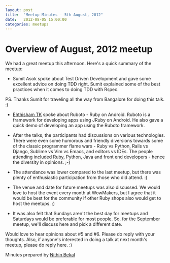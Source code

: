 ```yaml
---
layout: post
title:  "Meetup Minutes - 5th August, 2012"
date:   2012-08-05 15:00:00
categories: meetups
---
```


# Overview of August, 2012 meetup

We had a great meetup this afternoon. Here's a quick summary of the meetup:

* Sumit Asok spoke about Test Driven Development and gave some excellent advice on doing TDD right. Sumit explained some of the best practices when it comes to doing TDD with Rspec. 

PS. Thanks Sumit for traveling all the way from Bangalore for doing this talk. :)

* [Ehthisham TK](https://twitter.com/xe20mx) spoke about Ruboto - Ruby on Android. Ruboto is a framework for developing apps using JRuby on Android. He also gave a quick demo of developing an app using the Ruboto framework.

* After the talks, the participants had discussions on various technologies. There were even some humorous and friendly diversions towards some of the classic programmer flame wars - Ruby vs Python, Rails vs Django, Sublime vs Vim vs Emacs, and editors vs IDEs. The people attending included Ruby, Python, Java and front end developers - hence the diversity in opinions. ;-)

* The attendance was lower compared to the last meetup, but there was plenty of enthusiastic participation from those who did attend. :)

* The venue and date for future meetups was also discussed. We would love to host the event every month at WowMakers, but I agree that it would be best for the community if other Ruby shops also would get to host the meetups. :)

* It was also felt that Sundays aren't the best day for meetups and Saturdays would be preferable for most people. So, for the September meetup, we'll discuss here and pick a different date.

Would love to hear opinions about #5 and #6. Please do reply with your thoughts. Also, if anyone's interested in doing a talk at next month's meetup, please do reply here. :)


Minutes prepared by [Nithin Bekal](https://twitter.com/nithinbekal)
